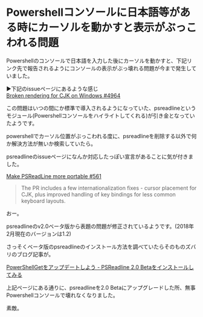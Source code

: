# Powershellコンソールに日本語等がある時にカーソルを動かすと表示がぶっこわれる問題

Powershellのコンソールで日本語を入力した後にカーソルを動かすと、下記リンク先で報告されるようにコンソールの表示がぶっ壊れる問題が今まで発生していました。

▶下記のissueページにあるような感じ  
[Broken rendering for CJK on Windows #4964](https://github.com/PowerShell/PowerShell/issues/4964)

この問題はいつの間にか標準で導入されるようになっていた、psreadlineというモジュール(Powershellコンソールをハイライトしてくれる)が引き金となっていたようです。

powershellでカーソル位置がぶっこわれる度に、psreadlineを削除する以外で何か解決方法が無いか検索していたら。

psreadlineのissueページになんか対応したっぽい宣言があることに気が付きました。

[Make PSReadLine more portable #561](https://github.com/lzybkr/PSReadLine/pull/561)

>The PR includes a few internationalization fixes - cursor placement for CJK, plus improved handling of key bindings for less common keyboard layouts.

おー。

psreadlineのv2.0ベータ版から表題の問題が修正されているようです。(2018年2月現在のバージョンは1.2)

さっそくベータ版のpsreadlineのインストール方法を調べていたらそのものズバリのブログ記事が。

[PowerShellGetをアップデートしよう - PSReadline 2.0 Betaをインストールしてみる](http://blog.shibata.tech/entry/2017/12/18/004105)

上記ページにある通りに、psreadlineを2.0 Betaにアップグレードした所、無事Powershellコンソールで壊れなくなりました。

素敵。
